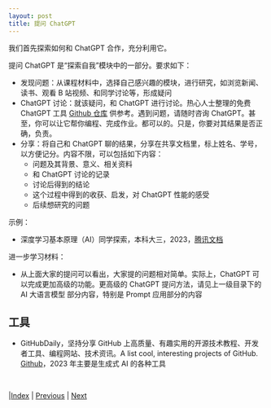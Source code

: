 ```yaml
---
layout: post
title: 提问 ChatGPT
---
```


我们首先探索如何和 ChatGPT 合作，充分利用它。

提问 ChatGPT 是“探索自我”模块中的一部分。要求如下：

- 发现问题：从课程材料中，选择自己感兴趣的模块，进行研究，如浏览新闻、读书、观看 B 站视频、和同学讨论等，形成疑问
- ChatGPT 讨论：就该疑问，和 ChatGPT 进行讨论。热心人士整理的免费 ChatGPT 工具 [Github 仓库](https://github.com/xx025/carrot) 供参考。遇到问题，请随时咨询 ChatGPT。甚至，你可以让它帮你编程、完成作业。都可以的。只是，你要对其结果是否正确，负责。
- 分享：将自己和 ChatGPT 聊的结果，分享在共享文档里，标上姓名、学号，以方便记分。内容不限，可以包括如下内容：
  - 问题及其背景、意义、相关资料
  - 和 ChatGPT 讨论的记录
  - 讨论后得到的结论
  - 这个过程中得到的收获、启发，对 ChatGPT 性能的感受
  - 后续想研究的问题

示例：
- 深度学习基本原理（AI）同学探索，本科大三，2023，[腾讯文档](https://docs.qq.com/doc/p/94bf2d7833fe24414079b7d9da01b8c9d59169f9)

进一步学习材料：
- 从上面大家的提问可以看出，大家提的问题相对简单。实际上，ChatGPT 可以完成更加高级的功能。更高级的 ChatGPT 提问方法，请见上一级目录下的 AI 大语言模型 部分内容，特别是 Prompt 应用部分的内容

## 工具

- GitHubDaily，坚持分享 GitHub 上高质量、有趣实用的开源技术教程、开发者工具、编程网站、技术资讯。A list cool, interesting projects of GitHub. [Github](https://github.com/GitHubDaily/GitHubDaily)，2023 年主要是生成式 AI 的各种工具

<br/>

|[Index](./) | [Previous](0-intro) | [Next](3-0-library)

